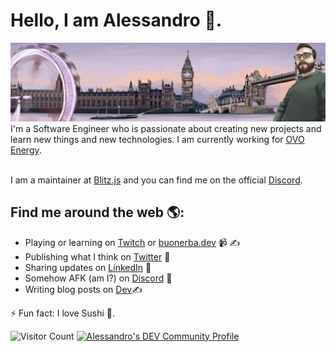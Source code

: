 # Hello, I am Alessandro 👋.

<img src="https://github.com/Dieman89/Dieman89/blob/master/0.jfif" alt="LinkedIn Image">
I'm a Software Engineer who is passionate about creating new projects and learn new things and new technologies. I am currently working for <a href="https://www.ovoenergy.com/">OVO Energy</a>.

<br />I am a maintainer at <a href="https://blitzjs.com/">Blitz.js</a> and you can find me on the official <a href="https://discord.blitzjs.com/">Discord</a>.

## Find me around the web 🌎:
- Playing or learning on <a href="https://www.twitch.tv/Dieman89">Twitch</a> or <a href="https://www.buonerba.dev">buonerba.dev</a> 📹 ✍
- Publishing what I think on <a href="https://twitter.com/Dieman_"> Twitter</a> 🏓
- Sharing updates on <a href="https://www.linkedin.com/in/buonerba/">LinkedIn</a> 💼
- Somehow AFK (am I?) on <a href="https://discord.gg/WD5wmbF">Discord</a> 💬
- Writing blog posts on <a href="https://dev.to/dieman">Dev</a>✍

⚡ Fun fact: I love Sushi 🍣.

![Visitor Count](https://profile-counter.glitch.me/Dieman89/count.svg)
<a href="https://dev.to/dieman">
  <img src="https://d2fltix0v2e0sb.cloudfront.net/dev-badge.svg" alt="Alessandro's DEV Community Profile" height="30" width="30">
</a>


<!--
**Dieman89/Dieman89** is a ✨ _special_ ✨ repository because its `README.md` (this file) appears on your GitHub profile.

Here are some ideas to get you started:

- 🔭 I’m currently working on ...
- 🌱 I’m currently learning ...
- 👯 I’m looking to collaborate on ...
- 🤔 I’m looking for help with ...
- 💬 Ask me about ...
- 📫 How to reach me: ...
- 😄 Pronouns: ...
- ⚡ Fun fact: ...
-->
